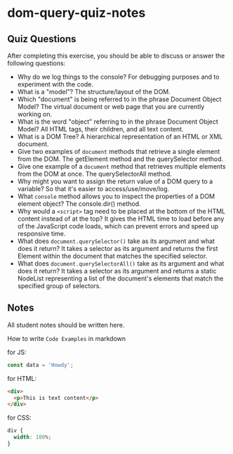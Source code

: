 # dom-query-quiz-notes

## Quiz Questions

After completing this exercise, you should be able to discuss or answer the following questions:

- Why do we log things to the console?
  For debugging purposes and to experiment with the code.
- What is a "model"?
  The structure/layout of the DOM.
- Which "document" is being referred to in the phrase Document Object Model?
  The virtual document or web page that you are currently working on.
- What is the word "object" referring to in the phrase Document Object Model?
  All HTML tags, their children, and all text content.
- What is a DOM Tree?
  A hierarchical representation of an HTML or XML document.
- Give two examples of `document` methods that retrieve a single element from the DOM.
  The getElement method and the querySelector method.
- Give one example of a `document` method that retrieves multiple elements from the DOM at once.
  The querySelectorAll method.
- Why might you want to assign the return value of a DOM query to a variable?
  So that it's easier to access/use/move/log.
- What `console` method allows you to inspect the properties of a DOM element object?
  The console.dir() method.
- Why would a `<script>` tag need to be placed at the bottom of the HTML content instead of at the top?
  It gives the HTML time to load before any of the JavaScript code loads, which can prevent errors and speed up responsive time.
- What does `document.querySelector()` take as its argument and what does it return?
  It takes a selector as its argument and returns the first Element within the document that matches the specified selector.
- What does `document.querySelectorAll()` take as its argument and what does it return?
  It takes a selector as its argument and returns a static NodeList representing a list of the document's elements that match the specified group of selectors.

## Notes

All student notes should be written here.

How to write `Code Examples` in markdown

for JS:

```javascript
const data = 'Howdy';
```

for HTML:

```html
<div>
  <p>This is text content</p>
</div>
```

for CSS:

```css
div {
  width: 100%;
}
```
